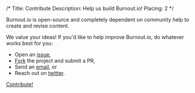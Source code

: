 /*
Title: Contribute
Description: Help us build Burnout.io!
Placing: 2
*/

Burnout.io is open-source and completely dependent on community help to create and revise content. 

We value your ideas! If you'd like to help improve Burnout.io, do whatever works best for you:

* Open an [issue](https://github.com/reignite/burnout.io/issues/new),
* [Fork](https://github.com/reignite/burnout.io/fork) the project and submit a PR,
* Send an [email](mailto:bemosior+burnoutio@gmail.com), or 
* Reach out on [twitter](https://twitter.com/BenjaminMosior).

<div id="action">
	<a class="pure-button pure-button-primary button-action" target="_blank" href="https://github.com/reignite/burnout.io">Contribute!</a>
</div>
